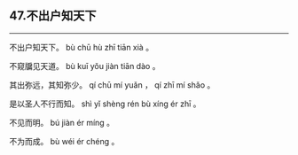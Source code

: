 ## 47.不出户知天下
---


<ruby><rbc><rb> 不出户知天下。 </rb></rbc>
  <rtc><rt> bù  chū  hù  zhī  tiān  xià 。</rt></rtc>
</ruby>

<ruby><rbc><rb> 不窥牖见天道。 </rb></rbc>
  <rtc><rt> bù  kuī  yǒu  jiàn  tiān  dào 。</rt></rtc>
</ruby>

<ruby><rbc><rb> 其出弥远，其知弥少。 </rb></rbc>
  <rtc><rt> qí  chū  mí  yuǎn ， qí  zhī  mí  shǎo 。</rt></rtc>
</ruby>

<ruby><rbc><rb> 是以圣人不行而知。 </rb></rbc>
  <rtc><rt> shì  yǐ  shèng  rén  bù  xíng  ér  zhī 。</rt></rtc>
</ruby>

<ruby><rbc><rb> 不见而明。 </rb></rbc>
  <rtc><rt> bú  jiàn  ér  míng 。</rt></rtc>
</ruby>

<ruby><rbc><rb> 不为而成。 </rb></rbc>
  <rtc><rt> bù  wéi  ér  chéng 。</rt></rtc>
</ruby>

<ruby><rbc><rb>  </rb></rbc>
  <rtc><rt></rt></rtc>
</ruby>

